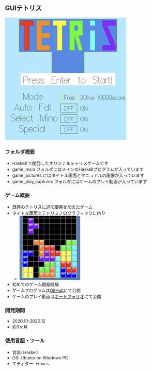 ## GUIテトリス
<img src="/2021_1_Tetris/game_pictures/タイトル画面.png" width="400x400">

### フォルダ概要
* Haskell で開発したオリジナルテトリスゲームです
* game_main フォルダにはメインのHaskellプログラムが入っています
* game_pictures にはタイトル画面とマニュアルの画像が入っています
* game_play_captures フォルダにはゲームのプレイ動画が入っています

### ゲーム概要
* 既存のテトリスに追加要素を加えたゲーム
* タイトル画面とテトリミノのグラフィックに拘り
    <ul class="no-bullet"><li>
    <img src="/2021_1_Tetris/game_pictures/tetrimino.jpg" width="200x200">
    </li></ul>
* 初めてのゲーム開発経験
* ゲームプログラムは[GitHub](https://github.com/nyutonn/GameDevelopment/blob/main/2021_1_Tetris/game_main/tetris_run.hs)にて公開
* ゲームのプレイ動画は[ポートフォリオ](https://nyutonn.github.io/2023-12-21-Personal_Game_Development_Portfolio-copy/)にて公開

### 開発期間
* 2020.10-2020.12
* 約3ヶ月

### 使用言語・ツール
* 言語: Haskell
* OS: Ubuntu on Windows PC
* エディター: Emacs